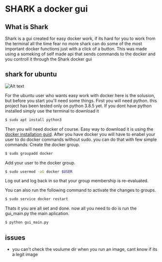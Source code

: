 # SHARK a docker gui

## What is Shark

Shark is a gui created for easy docker work, if its hard for you to work from the terminal all the time
fear no more shark can do some of the most important docker functions just with a click of a button.
This was made using a someking of self made api that sends commands to the docker and you controll it
through the Shark docker gui
  
## shark for ubuntu
 
![Alt text](https://www.linkpicture.com/q/ubuntu_shark.png)

For the ubuntu user who wants easy work with docker here is the solusion, but before you start you'll need some things.
First you will need python. this project has been tested only on python 3.8.5 yet.
If you dont have python installed simply use the terminal to download it
```bash
$ sudo apt install python3
```
Then you will need docker of course.
Easy way to download it is using the [docker installation guid](https://docs.docker.com/engine/install/ubuntu/).
After you have docker you will have to enabel your user to do docker commands without sudo.
you can do that with few simple commands:
Create the docker group.
```bash
$ sudo groupadd docker
```
Add your user to the docker group.
```bash
$ sudo usermod -aG docker $USER
```
Log out and log back in so that your group membership is re-evaluated.

You can also run the following command to activate the changes to groups.
```bash
$ sudo service docker restart
```
Thats it you are all set and done.
now all you need to do is run the gui_main.py the main aplication.
```bash
$ python gui_main.py
```
## issues
* you can't check the voulume dir when you run an image, cant know if its a legit image
